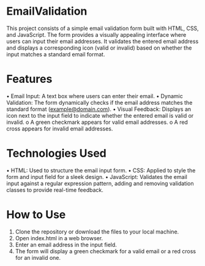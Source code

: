 # EmailValidation
This project consists of a simple email validation form built with HTML, CSS, and JavaScript. The form provides a visually appealing interface where users can input their email addresses. It validates the entered email address and displays a corresponding icon (valid or invalid) based on whether the input matches a standard email format.
# Features
•	Email Input: A text box where users can enter their email.
•	Dynamic Validation: The form dynamically checks if the email address matches the standard format (example@domain.com).
•	Visual Feedback: Displays an icon next to the input field to indicate whether the entered email is valid or invalid.
o	A green checkmark appears for valid email addresses.
o	A red cross appears for invalid email addresses.
# Technologies Used
•	HTML: Used to structure the email input form.
•	CSS: Applied to style the form and input field for a sleek design.
•	JavaScript: Validates the email input against a regular expression pattern, adding and removing validation classes to provide real-time feedback.
# How to Use
1.	Clone the repository or download the files to your local machine.
2.	Open index.html in a web browser.
3.	Enter an email address in the input field.
4.	The form will display a green checkmark for a valid email or a red cross for an invalid one.
